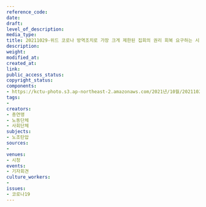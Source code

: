 ```yaml
---
reference_code: 
date: 
draft: 
level_of_description: 
media_type: 
title: 20211029-위드 코로나 방역조치로 가장 크게 제한된 집회의 권리 회복 요구하는 시민사회 의견 제시 기자회견
description: 
weight: 
modified_at: 
created_at: 
link: 
public_access_status: 
copyright_status: 
components:
- https://kctu-photo.s3.ap-northeast-2.amazonaws.com/2021년/10월/20211029-위드+코로나+방역조치로+가장+크게+제한된+집회의+권리+회복+요구하는+시민사회+의견+제시+기자회견/_1D20086.jpg
tags:
- 
creators:
- 총연맹
- 노동단체
- 사회단체
subjects:
- 노조탄압
sources:
- 
venues:
- 시청
events:
- 기자회견
culture_workers:
- 
issues:
- 코로나19
---
```

